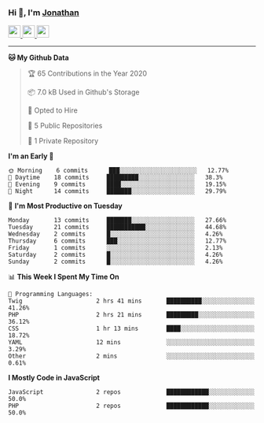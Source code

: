 ### Hi 👋, I'm [Jonathan](https://jonathan-d.ch) 


<p>
  <a href="https://www.twitter.com/redkill2108">
    <img src="https://img.shields.io/badge/twitter-%231DA1F2.svg?&style=for-the-badge&logo=twitter&logoColor=white" height=25>
  </a>
  <a href="https://www.linkedin.com/in/jdebetaz">
    <img src="https://img.shields.io/badge/linkedin-%230077B5.svg?&style=for-the-badge&logo=linkedin&logoColor=white" height=25>
  </a>
  <a href="https://www.instagram.com/jdebetaz/">
    <img src="https://img.shields.io/badge/instagram-%23E4405F.svg?&style=for-the-badge&logo=instagram&logoColor=white" height=25>
  </a>
</p>

-------

<!--START_SECTION:waka-->
**🐱 My Github Data** 

> 🏆 65 Contributions in the Year 2020
 > 
> 📦 7.0 kB Used in Github's Storage 
 > 
> 💼 Opted to Hire
 > 
> 📜 5 Public Repositories
 > 
> 🔑 1 Private Repository 
 > 
**I'm an Early 🐤** 

```text
🌞 Morning    6 commits      ███░░░░░░░░░░░░░░░░░░░░░░   12.77% 
🌆 Daytime    18 commits     █████████░░░░░░░░░░░░░░░░   38.3% 
🌃 Evening    9 commits      ████░░░░░░░░░░░░░░░░░░░░░   19.15% 
🌙 Night      14 commits     ███████░░░░░░░░░░░░░░░░░░   29.79%

```
📅 **I'm Most Productive on Tuesday** 

```text
Monday       13 commits     ███████░░░░░░░░░░░░░░░░░░   27.66% 
Tuesday      21 commits     ███████████░░░░░░░░░░░░░░   44.68% 
Wednesday    2 commits      █░░░░░░░░░░░░░░░░░░░░░░░░   4.26% 
Thursday     6 commits      ███░░░░░░░░░░░░░░░░░░░░░░   12.77% 
Friday       1 commits      ░░░░░░░░░░░░░░░░░░░░░░░░░   2.13% 
Saturday     2 commits      █░░░░░░░░░░░░░░░░░░░░░░░░   4.26% 
Sunday       2 commits      █░░░░░░░░░░░░░░░░░░░░░░░░   4.26%

```


📊 **This Week I Spent My Time On** 

```text
💬 Programming Languages: 
Twig                     2 hrs 41 mins       ██████████░░░░░░░░░░░░░░░   41.26% 
PHP                      2 hrs 21 mins       █████████░░░░░░░░░░░░░░░░   36.12% 
CSS                      1 hr 13 mins        ████░░░░░░░░░░░░░░░░░░░░░   18.72% 
YAML                     12 mins             ░░░░░░░░░░░░░░░░░░░░░░░░░   3.29% 
Other                    2 mins              ░░░░░░░░░░░░░░░░░░░░░░░░░   0.61%

```

**I Mostly Code in JavaScript** 

```text
JavaScript               2 repos             ████████████░░░░░░░░░░░░░   50.0% 
PHP                      2 repos             ████████████░░░░░░░░░░░░░   50.0%

```



<!--END_SECTION:waka-->
